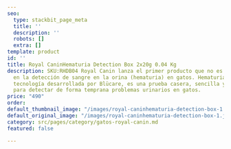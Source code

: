 ```yaml
---
seo:
  type: stackbit_page_meta
  title: ''
  description: ''
  robots: []
  extra: []
template: product
id: ''
title: Royal CaninHematuria Detection Box 2x20g 0.04 Kg
description: SKU:RHDB04 Royal Canin lanza el primer producto que no es alimento; innovador
  en la detección de sangre en la orina (hematuria) en gatos. Hematuria Detection
  tecnología desarrollada por Blücare, es una prueba casera, sencilla y muy eficaz
  para detectar de forma temprana problemas urinarios en gatos.
price: "490"
order: 
default_thumbnail_image: "/images/royal-caninhematuria-detection-box-1.jpg"
default_original_image: "/images/royal-caninhematuria-detection-box-1.jpg"
category: src/pages/category/gatos-royal-canin.md
featured: false

---
```

